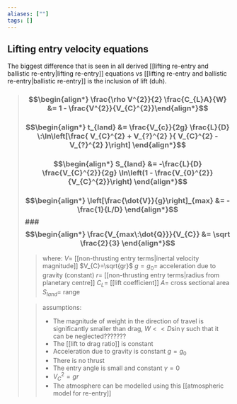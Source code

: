 ```yaml
---
aliases: [""]
tags: []
---
```


## Lifting entry velocity equations

The biggest difference that is seen in all derived [[lifting re-entry and ballistic re-entry|lifting re-entry]] equations vs [[lifting re-entry and ballistic re-entry|ballistic re-entry]] is the inclusion of lift (duh).


> ### $$\begin{align*}  \frac{\rho V^{2}}{2} \frac{C_{L}A}{W} &= 1 - \frac{V^{2}}{V_{C}^{2}}\end{align*}$$
> ### $$\begin{align*}  t_{land} &= \frac{V_{c}}{2g} \frac{L}{D} \:\ln\left[\frac{ V_{C}^{2} + V_{?}^{2} }{ V_{C}^{2} -  V_{?}^{2}  }\right] \end{align*}$$
> ### $$\begin{align*} S_{land} &= -\frac{L}{D} \frac{V_{C}^{2}}{2g} \ln\left(1 - \frac{V_{0}^{2}}{V_{C}^{2}}\right)  \end{align*}$$
> ### $$\begin{align*} \left[\frac{\dot{V}}{g}\right]_{max} &= - \frac{1}{L/D} \end{align*}$$### $$\begin{align*} \frac{V_{max\:\dot{Q}}}{V_{C}} &= \sqrt \frac{2}{3} \end{align*}$$
>> where: 
>> $V=$ [[non-thrusting entry terms|inertal velocity magnitude]]
>> $V_{C}=\sqrt{gr}$ 
>> $g=g_{0}=$ acceleration due to gravity (constant)
>> $r=$ [[non-thrusting entry terms|radius from planetary centre]]
>> $C_{L}=$ [[lift coefficient]]
>> $A=$ cross sectional area
>> $S_{land}=$ range
>> 
>> 
>
>> assumptions:
>> - The magnitude of weight in the direction of travel is significantly smaller than drag, $W<<D\sin\gamma$ such that it can be neglected???????
>> - The [[lift to drag ratio]] is constant
>> - Acceleration due to gravity is constant $g=g_{0}$
>> - There is no thrust
>> - The entry angle is small and constant $\gamma=0$
>> - $V_{C}^{2}=gr$
>> - The atmosphere can be modelled using this [[atmospheric model for re-entry]]



